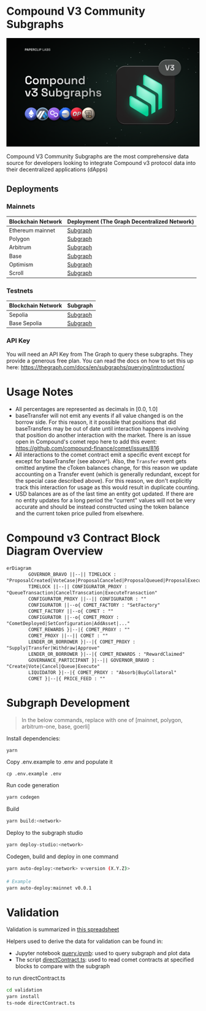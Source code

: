# Compound V3 Community Subgraphs

![Subgraphs](./images/compound-v3-subgraphs.png)

Compound V3 Community Subgraphs are the most comprehensive data source for developers looking to integrate Compound v3 protocol data into their decentralized applications (dApps)

## Deployments

### Mainnets

| Blockchain Network | Deployment (The Graph Decentralized Network)                                                                                      |
| ------------------ | --------------------------------------------------------------------------------------------------------------------------------- |
| Ethereum mainnet   | [Subgraph](https://thegraph.com/explorer/subgraphs/5nwMCSHaTqG3Kd2gHznbTXEnZ9QNWsssQfbHhDqQSQFp?view=Overview&chain=arbitrum-one) |
| Polygon            | [Subgraph](https://thegraph.com/explorer/subgraphs/AaFtUWKfFdj2x8nnE3RxTSJkHwGHvawH3VWFBykCGzLs?view=Overview&chain=arbitrum-one) |
| Arbitrum           | [Subgraph](https://thegraph.com/explorer/subgraphs/Ff7ha9ELmpmg81D6nYxy4t8aGP26dPztqD1LDJNPqjLS?view=Overview&chain=arbitrum-one) |
| Base               | [Subgraph](https://thegraph.com/explorer/subgraphs/2hcXhs36pTBDVUmk5K2Zkr6N4UYGwaHuco2a6jyTsijo?view=Overview&chain=arbitrum-one) |
| Optimism           | [Subgraph](https://thegraph.com/explorer/subgraphs/FhHNkfh5z6Z2WCEBxB6V3s8RPxnJfWZ9zAfM5bVvbvbb?view=Overview&chain=arbitrum-one) |
| Scroll             | [Subgraph](https://thegraph.com/explorer/subgraphs/6aRGn6noEdin1krLfYTnLMYaCoTujL7cHekARE4Ndxng?view=Overview&chain=arbitrum-one) |

### Testnets

| Blockchain Network | Subgraph                                                                                                                          |
| ------------------ | --------------------------------------------------------------------------------------------------------------------------------- |
| Sepolia            | [Subgraph](https://thegraph.com/explorer/subgraphs/HZKpJGBKpiBhKBqQuWAiR1xCAPhrsrmGYWpQavi23DR1?view=Overview&chain=arbitrum-one) |
| Base Sepolia       | [Subgraph](https://thegraph.com/explorer/subgraphs/CrbZvEXz5vmphoSg4gauxQd33zxMQwgmErA8HeQiPb2N?view=Overview&chain=arbitrum-one) |

### API Key

You will need an API Key from The Graph to query these subgraphs. They provide a generous free plan.
You can read the docs on how to set this up here: https://thegraph.com/docs/en/subgraphs/querying/introduction/

# Usage Notes

-   All percentages are represented as decimals in [0.0, 1.0]
-   baseTransfer will not emit any events if all value changed is on the borrow side. For this reason, it it possible that positions that did baseTransfers may be out of date until interaction happens involving that position do another interaction with the market. There is an issue open in Compound's comet repo here to add this event: https://github.com/compound-finance/comet/issues/816
-   All interactions to the comet contract emit a specific event except for except for baseTransfer (see above^). Also, the `Transfer` event gets omitted anytime the cToken balances change, for this reason we update accounting on a Transfer event (which is generally redundant, except for the special case described above). For this reason, we don't explicitly track this interaction for usage as this would result in duplicate counting.
-   USD balances are as of the last time an entity got updated. If there are no entity updates for a long period the "current" values will not be very accurate and should be instead constructed using the token balance and the current token price pulled from elsewhere.

# Compound v3 Contract Block Diagram Overview

```mermaid
erDiagram
		GOVERNOR_BRAVO ||--|| TIMELOCK : "ProposalCreated|VoteCase|ProposalCanceled|ProposalQueued|ProposalExecuted"
		TIMELOCK ||--|| CONFIGURATOR_PROXY : "QueueTransaction|CancelTranscation|ExecuteTransaction"
		CONFIGURATOR_PROXY ||--|| CONFIGURATOR : ""
		CONFIGURATOR ||--o{ COMET_FACTORY : "SetFactory"
		COMET_FACTORY ||--o{ COMET : ""
		CONFIGURATOR ||--o{ COMET_PROXY : "CometDeployed|SetConfiguration|AddAsset|..."
		COMET_REWARDS }|--|{ COMET_PROXY : ""
		COMET_PROXY ||--|| COMET : ""
		LENDER_OR_BORROWER }|--|{ COMET_PROXY : "Supply|Transfer|Withdraw|Approve"
		LENDER_OR_BORROWER }|--|{ COMET_REWARDS : "RewardClaimed"
		GOVERNANCE_PARTICIPANT }|--|| GOVERNOR_BRAVO : "Create|Vote|Cancel|Queue|Execute"
		LIQUIDATOR }|--|{ COMET_PROXY : "Absorb|BuyCollatoral"
		COMET }|--|{ PRICE_FEED : ""
```

# Subgraph Development

> In the below commands, replace <network> with one of [mainnet, polygon, arbitrum-one, base, goerli]

Install dependencies:

```bash
yarn
```

Copy .env.example to .env and populate it

```
cp .env.example .env
```

Run code generation

```bash
yarn codegen
```

Build

```bash
yarn build:<network> 
```

Deploy to the subgraph studio

```bash
yarn deploy-studio:<network>
```

Codegen, build and deploy in one command
```bash
yarn auto-deploy:<network> v<version (X.Y.Z)>

# Example
yarn auto-deploy:mainnet v0.0.1
```

# Validation

Validation is summarized in [this spreadsheet](https://docs.google.com/spreadsheets/d/1LWKhGglj5AQbRJOgTfqkDOssok-QBzzifwl1gk8rxCc/edit#gid=1642772597)

Helpers used to derive the data for validation can be found in:

-   Jupyter notebook [query.ipynb](./validation/query.ipynb): used to query subgraph and plot data
-   The script [directContract.ts](./validation/directContract.ts): used to read comet contracts at specified blocks to compare with the subgraph

to run directContract.ts

```bash
cd validation
yarn install
ts-node directContract.ts
```
